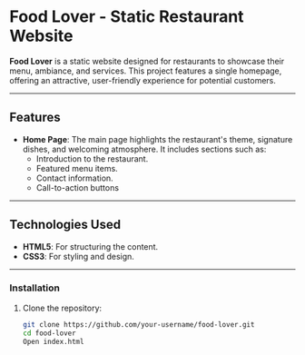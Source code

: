 # Food Lover - Static Restaurant Website

**Food Lover** is a static website designed for restaurants to showcase their menu, ambiance, and services. This project features a single homepage, offering an attractive, user-friendly experience for potential customers.

---

## Features

- **Home Page**: The main page highlights the restaurant's theme, signature dishes, and welcoming atmosphere. It includes sections such as:
  - Introduction to the restaurant.
  - Featured menu items.
  - Contact information.
  - Call-to-action buttons
  
---

## Technologies Used

- **HTML5**: For structuring the content.
- **CSS3**: For styling and design.
---

### Installation
1. Clone the repository:
   ```bash
   git clone https://github.com/your-username/food-lover.git
   cd food-lover
   Open index.html
   
